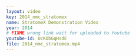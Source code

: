 ```yaml
---
layout: video
key: 2014_nmc_stratomex
name: StratomeX Demonstration Video
year: 2014
# FIXME wrong link wait for uploaded to Youtube
youtube-id: UcKDbGqHsdE
file: 2014_nmc_stratomex.mp4
---
```

